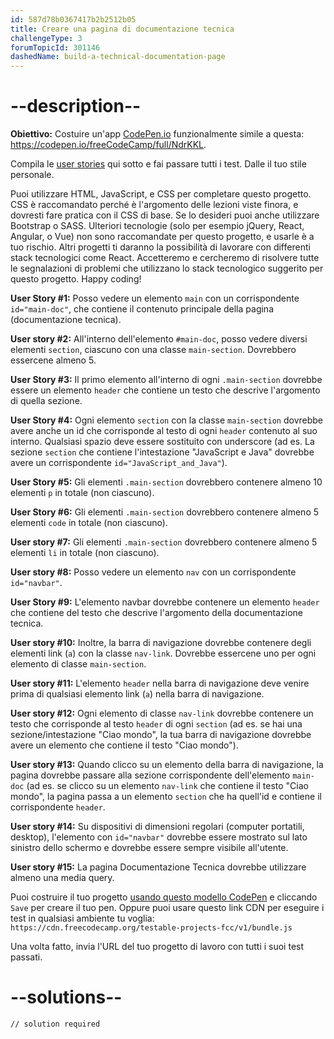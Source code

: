 ```yaml
---
id: 587d78b0367417b2b2512b05
title: Creare una pagina di documentazione tecnica
challengeType: 3
forumTopicId: 301146
dashedName: build-a-technical-documentation-page
---
```


# --description--

**Obiettivo:** Costuire un'app [CodePen.io](https://codepen.io) funzionalmente simile a questa: <https://codepen.io/freeCodeCamp/full/NdrKKL>.

Compila le [user stories](https://en.wikipedia.org/wiki/User_story) qui sotto e fai passare tutti i test. Dalle il tuo stile personale.

Puoi utilizzare HTML, JavaScript, e CSS per completare questo progetto. CSS è raccomandato perché è l'argomento delle lezioni viste finora, e dovresti fare pratica con il CSS di base. Se lo desideri puoi anche utilizzare Bootstrap o SASS. Ulteriori tecnologie (solo per esempio jQuery, React, Angular, o Vue) non sono raccomandate per questo progetto, e usarle è a tuo rischio. Altri progetti ti daranno la possibilità di lavorare con differenti stack tecnologici come React. Accetteremo e cercheremo di risolvere tutte le segnalazioni di problemi che utilizzano lo stack tecnologico suggerito per questo progetto. Happy coding!

**User Story #1:** Posso vedere un elemento `main` con un corrispondente `id="main-doc"`, che contiene il contenuto principale della pagina (documentazione tecnica).

**User story #2:** All'interno dell'elemento `#main-doc`, posso vedere diversi elementi `section`, ciascuno con una classe `main-section`. Dovrebbero essercene almeno 5.

**User Story #3:** Il primo elemento all'interno di ogni `.main-section` dovrebbe essere un elemento `header` che contiene un testo che descrive l'argomento di quella sezione.

**User Story #4:** Ogni elemento `section` con la classe `main-section` dovrebbe avere anche un id che corrisponde al testo di ogni `header` contenuto al suo interno. Qualsiasi spazio deve essere sostituito con underscore (ad es. La sezione `section` che contiene l'intestazione "JavaScript e Java" dovrebbe avere un corrispondente `id="JavaScript_and_Java"`).

**User Story #5:** Gli elementi `.main-section` dovrebbero contenere almeno 10 elementi `p` in totale (non ciascuno).

**User Story #6:** Gli elementi `.main-section` dovrebbero contenere almeno 5 elementi `code` in totale (non ciascuno).

**User story #7:** Gli elementi `.main-section` dovrebbero contenere almeno 5 elementi `li` in totale (non ciascuno).

**User story #8:** Posso vedere un elemento `nav` con un corrispondente `id="navbar"`.

**User Story #9:** L'elemento navbar dovrebbe contenere un elemento `header` che contiene del testo che descrive l'argomento della documentazione tecnica.

**User story #10:** Inoltre, la barra di navigazione dovrebbe contenere degli elementi link (`a`) con la classe `nav-link`. Dovrebbe essercene uno per ogni elemento di classe `main-section`.

**User story #11:** L'elemento `header` nella barra di navigazione deve venire prima di qualsiasi elemento link (`a`) nella barra di navigazione.

**User story #12:** Ogni elemento di classe `nav-link` dovrebbe contenere un testo che corrisponde al testo `header` di ogni `section` (ad es. se hai una sezione/intestazione "Ciao mondo", la tua barra di navigazione dovrebbe avere un elemento che contiene il testo "Ciao mondo").

**User story #13:** Quando clicco su un elemento della barra di navigazione, la pagina dovrebbe passare alla sezione corrispondente dell'elemento `main-doc` (ad es. se clicco su un elemento `nav-link` che contiene il testo "Ciao mondo", la pagina passa a un elemento `section` che ha quell'id e contiene il corrispondente `header`.

**User story #14:** Su dispositivi di dimensioni regolari (computer portatili, desktop), l'elemento con `id="navbar"` dovrebbe essere mostrato sul lato sinistro dello schermo e dovrebbe essere sempre visibile all'utente.

**User story #15:** La pagina Documentazione Tecnica dovrebbe utilizzare almeno una media query.

Puoi costruire il tuo progetto <a href='https://codepen.io/pen?template=MJjpwO' target='_blank' rel='nofollow'>usando questo modello CodePen</a> e cliccando `Save` per creare il tuo pen. Oppure puoi usare questo link CDN per eseguire i test in qualsiasi ambiente tu voglia: `https://cdn.freecodecamp.org/testable-projects-fcc/v1/bundle.js`

Una volta fatto, invia l'URL del tuo progetto di lavoro con tutti i suoi test passati.

# --solutions--

```html
// solution required
```
